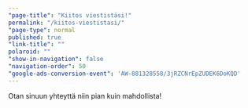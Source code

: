 ```yaml
---
"page-title": "Kiitos viestistäsi!"
permalink: "/kiitos-viestistasi/"
"page-type": normal
published: true
"link-title": ""
polaroid: ""
"show-in-navigation": false
"navigation-order": 50
"google-ads-conversion-event": 'AW-881328558/3jRZCNrEpZUDEK6DoKQD'
---
```





Otan sinuun yhteyttä niin pian kuin mahdollista!
